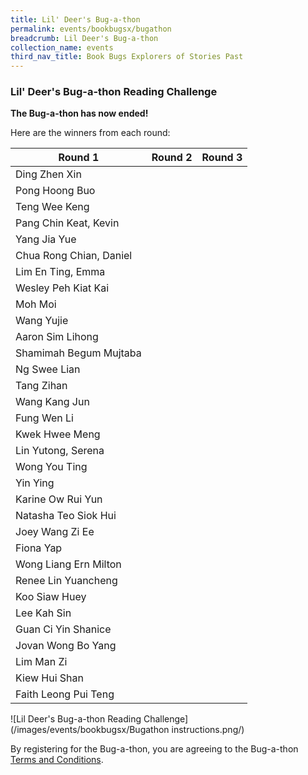 ```yaml
---
title: Lil' Deer's Bug-a-thon
permalink: events/bookbugsx/bugathon
breadcrumb: Lil Deer's Bug-a-thon
collection_name: events
third_nav_title: Book Bugs Explorers of Stories Past
---
```

### Lil' Deer's Bug-a-thon Reading Challenge

**The Bug-a-thon has now ended!** 

Here are the winners from each round:

| Round 1 | Round 2 | Round 3 |
|----|----|----|
|Ding Zhen Xin|
|Pong Hoong Buo|
|Teng Wee Keng|
|Pang Chin Keat, Kevin|
|Yang Jia Yue|
|Chua Rong Chian, Daniel|
|Lim En Ting, Emma|
|Wesley Peh Kiat Kai|
|Moh Moi|
|Wang Yujie|
|Aaron Sim Lihong|
|Shamimah Begum Mujtaba|
|Ng Swee Lian|
|Tang Zihan|
|Wang Kang Jun|
|Fung Wen Li|
|Kwek Hwee Meng|
|Lin Yutong, Serena|
|Wong You Ting|
|Yin Ying|
|Karine Ow Rui Yun|
|Natasha Teo Siok Hui|
|Joey Wang Zi Ee|
|Fiona Yap|
|Wong Liang Ern Milton|
|Renee Lin Yuancheng|
|Koo Siaw Huey|
|Lee Kah Sin|
|Guan Ci Yin Shanice|
|Jovan Wong Bo Yang|
|Lim Man Zi|
|Kiew Hui Shan|
|Faith Leong Pui Teng

![Lil Deer's Bug-a-thon Reading Challenge](/images/events/bookbugsx/Bugathon instructions.png/)

By registering for the Bug-a-thon, you are agreeing to the Bug-a-thon <a href="/events/bookbugsx/bugathon/termsandconditions" target="_blank" rel="noopener noreferrer">Terms and Conditions</a>.